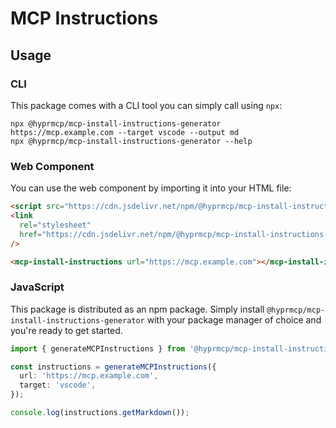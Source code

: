 # MCP Instructions

## Usage

### CLI

This package comes with a CLI tool you can simply call using `npx`:

```shell
npx @hyprmcp/mcp-install-instructions-generator https://mcp.example.com --target vscode --output md
npx @hyprmcp/mcp-install-instructions-generator --help
```

### Web Component

You can use the web component by importing it into your HTML file:

```html
<script src="https://cdn.jsdelivr.net/npm/@hyprmcp/mcp-install-instructions-generator@0.1.0/dist/component/index.js"></script>
<link
  rel="stylesheet"
  href="https://cdn.jsdelivr.net/npm/@hyprmcp/mcp-install-instructions-generator@0.1.0/dist/component/index.css"
/>

<mcp-install-instructions url="https://mcp.example.com"></mcp-install-instructions>
```

### JavaScript

This package is distributed as an npm package.
Simply install `@hyprmcp/mcp-install-instructions-generator` with your package manager of choice and you're ready to get started.

```ts
import { generateMCPInstructions } from '@hyprmcp/mcp-install-instructions';

const instructions = generateMCPInstructions({
  url: 'https://mcp.example.com',
  target: 'vscode',
});

console.log(instructions.getMarkdown());
```
